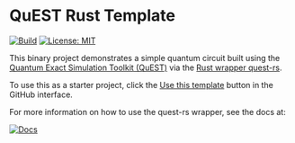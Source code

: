 # QuEST Rust Template

[![Build](https://github.com/drewsilcock/quest-rs-template/workflows/Build/badge.svg)](https://github.com/drewsilcock/quest-rs-template/actions?query=workflow%3ABuild)
[![License: MIT](https://img.shields.io/badge/License-MIT-yellow.svg)](https://opensource.org/licenses/MIT)

This binary project demonstrates a simple quantum circuit built using the [Quantum Exact Simulation Toolkit (QuEST)]() via the [Rust wrapper quest-rs](https://github.com/drewsilcock/quest-rs).

To use this as a starter project, click the [Use this template](https://github.com/drewsilcock/quest-rs-template/generate) button in the GitHub interface.

For more information on how to use the quest-rs wrapper, see the docs at:

[![Docs](https://docs.rs/quest-rs/badge.svg)](https://docs.rs/quest-rs)
